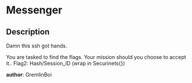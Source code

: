 # Messenger
## Description

  Damn this ssh got hands.

  You are tasked to find the flags. Your mission should you choose to accept it..
  Flag2: Hash/Session_ID (wrap in Securinets{})

  **author**: GremlinBoi
